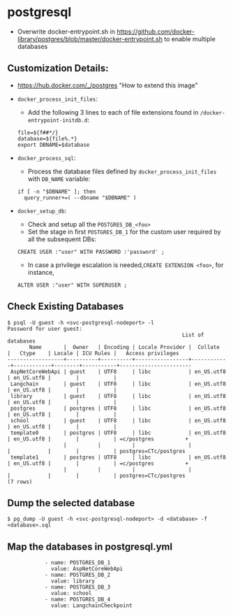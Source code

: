 # postgresql

- Overwrite docker-entrypoint.sh in https://github.com/docker-library/postgres/blob/master/docker-entrypoint.sh to enable multiple databases

## Customization Details:

- https://hub.docker.com/_/postgres "How to extend this image"

- `docker_process_init_files`:
  - Add the following 3 lines to each of file extensions found in `/docker-entrypoint-initdb.d`:
  ```
  file=${f##*/}
  database=${file%.*}
  export DBNAME=$database
  ```
- `docker_process_sql`:
  - Process the database files defined by `docker_process_init_files` with `DB_NAME` variable:
  ```
  if [ -n "$DBNAME" ]; then
  	query_runner+=( --dbname "$DBNAME" )
  ```
- `docker_setup_db`:
  - Check and setup all the `POSTGRES_DB_<foo>`
  - Set the stage in first `POSTGRES_DB_1` for the custom user required by all the subsequent DBs:
  ```
  CREATE USER :"user" WITH PASSWORD :'password' ;
  ```
  - In case a privilege escalation is needed,`CREATE EXTENSION <foo>`, for instance,
  ```
  ALTER USER :"user" WITH SUPERUSER ;
  ```

## Check Existing Databases

```
$ psql -U guest -h <svc-postgresql-nodeport> -l
Password for user guest:
                                                        List of databases
       Name       |  Owner   | Encoding | Locale Provider |  Collate   |   Ctype    | Locale | ICU Rules |   Access privileges
------------------+----------+----------+-----------------+------------+------------+--------+-----------+-----------------------
 AspNetCoreWebApi | guest    | UTF8     | libc            | en_US.utf8 | en_US.utf8 |        |           |
 Langchain        | guest    | UTF8     | libc            | en_US.utf8 | en_US.utf8 |        |           |
 library          | guest    | UTF8     | libc            | en_US.utf8 | en_US.utf8 |        |           |
 postgres         | postgres | UTF8     | libc            | en_US.utf8 | en_US.utf8 |        |           |
 school           | guest    | UTF8     | libc            | en_US.utf8 | en_US.utf8 |        |           |
 template0        | postgres | UTF8     | libc            | en_US.utf8 | en_US.utf8 |        |           | =c/postgres          +
                  |          |          |                 |            |            |        |           | postgres=CTc/postgres
 template1        | postgres | UTF8     | libc            | en_US.utf8 | en_US.utf8 |        |           | =c/postgres          +
                  |          |          |                 |            |            |        |           | postgres=CTc/postgres
(7 rows)
```

## Dump the selected database

```
$ pg_dump -U guest -h <svc-postgresql-nodeport> -d <database> -f <database>.sql
```

## Map the databases in postgresql.yml

```
            - name: POSTGRES_DB_1
              value: AspNetCoreWebApi
            - name: POSTGRES_DB_2
              value: library
            - name: POSTGRES_DB_3
              value: school
            - name: POSTGRES_DB_4
              value: LangchainCheckpoint
```
